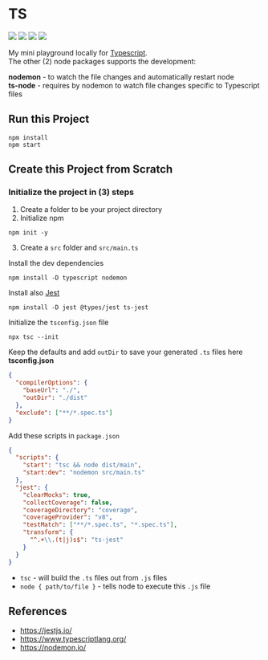 # TS

<p>
    <img src="https://img.shields.io/badge/typescript-4.5.4-blue"/>
    <img src="https://img.shields.io/badge/nodemon-2.0.15-green"/>
    <img src="https://img.shields.io/badge/ts--node-10.4.0-red"/>
    <img src="https://img.shields.io/badge/jest-27.0.6-red"/>
</p>

My mini playground locally for [Typescript](https://www.typescriptlang.org/).<br>
The other (2) node packages supports the development:<br>

**nodemon** - to watch the file changes and automatically restart node<br>
**ts-node** - requires by nodemon to watch file changes specific to Typescript files

## Run this Project

```
npm install
npm start
```

## Create this Project from Scratch

### Initialize the project in (3) steps

1. Create a folder to be your project directory
2. Initialize npm

```
npm init -y
```

3. Create a `src` folder and `src/main.ts`<br>

Install the dev dependencies

```
npm install -D typescript nodemon
```

Install also [Jest](https://jestjs.io/)

```
npm install -D jest @types/jest ts-jest
```

Initialize the `tsconfig.json` file

```
npx tsc --init
```

Keep the defaults and add `outDir` to save your generated `.ts` files here
**tsconfig.json**

```json
{
  "compilerOptions": {
    "baseUrl": "./",
    "outDir": "./dist"
  },
  "exclude": ["**/*.spec.ts"]
}
```

Add these scripts in `package.json`

```json
{
  "scripts": {
    "start": "tsc && node dist/main",
    "start:dev": "nodemon src/main.ts"
  },
  "jest": {
    "clearMocks": true,
    "collectCoverage": false,
    "coverageDirectory": "coverage",
    "coverageProvider": "v8",
    "testMatch": ["**/*.spec.ts", "*.spec.ts"],
    "transform": {
      "^.+\\.(t|j)s$": "ts-jest"
    }
  }
}
```

- `tsc` - will build the `.ts` files out from `.js` files<br>
- `node { path/to/file }` - tells node to execute this `.js` file<br>

## References

- https://jestjs.io/
- https://www.typescriptlang.org/
- https://nodemon.io/
